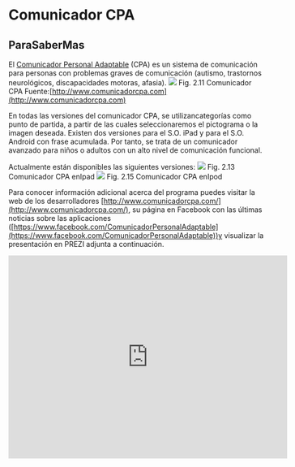 
# Comunicador CPA

## ParaSaberMas

El [Comunicador Personal Adaptable](http://www.comunicadorcpa.com/) (CPA) es un sistema de comunicación para personas con problemas graves de comunicación (autismo, trastornos neurológicos, discapacidades motoras, afasia).
![](https://lh4.googleusercontent.com/-Wz-bQsRebfw/Ueb-wxNo47I/AAAAAAAAAnc/Zy6r5p51vdU/w600-h500-no/dispositivos.png)
Fig. 2.11 Comunicador CPA Fuente:[http://www.comunicadorcpa.com](http://www.comunicadorcpa.com)

En todas las versiones del comunicador CPA, se utilizancategorías como punto de partida, a partir de las cuales seleccionaremos el pictograma o la imagen deseada. Existen dos versiones para el S.O. iPad y para el S.O. Android con frase acumulada. Por tanto, se trata de un comunicador avanzado para niños o adultos con un alto nivel de comunicación funcional.

Actualmente están disponibles las siguientes versiones:
![](https://lh6.googleusercontent.com/-74MjQSUq_Fc/Ueb-sDi5riI/AAAAAAAAAnE/acAeMXBnFYw/w816-h510-no/android+%25281%2529.png)
Fig. 2.13 Comunicador CPA enIpad
![](https://lh5.googleusercontent.com/-M9WYGIdTaco/UecBajjRg7I/AAAAAAAAAn0/5hx0tJgKTOM/w287-h510-no/comcomunicadorcpa-10-1-s-307x512.jpg)
Fig. 2.15 Comunicador CPA enIpod



Para conocer información adicional acerca del programa puedes visitar la web de los desarrolladores [http://www.comunicadorcpa.com/](http://www.comunicadorcpa.com/), su página en Facebook con las últimas noticias sobre las aplicaciones ([https://www.facebook.com/ComunicadorPersonalAdaptable](https://www.facebook.com/ComunicadorPersonalAdaptable))y visualizar la presentación en PREZI adjunta a continuación.

<iframe src="http://prezi.com/embed/jcpr9qcmcnr-/?bgcolor=ffffff&amp;lock_to_path=0&amp;autoplay=0&amp;autohide_ctrls=0&amp;features=undefined&amp;disabled_features=undefined" frameborder="0" width="550" height="400"></iframe>

